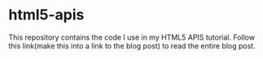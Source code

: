 # html5-apis
This repository contains the code I use in my HTML5 APIS tutorial. 
Follow this link(make this into a link to the blog post) to read the entire blog post.
